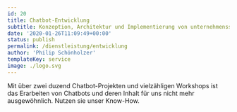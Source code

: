 ```yaml
---
id: 20
title: Chatbot-Entwicklung
subtitle: Konzeption, Architektur und Implementierung von unternehmensspezifischen Chatbots
date: '2020-01-26T11:09:49+00:00'
status: publish
permalink: /dienstleistung/entwicklung
author: 'Philip Schönholzer'
templateKey: service
image: ./logo.svg
---
```


Mit über zwei duzend Chatbot-Projekten und vielzähligen Workshops ist das Erarbeiten von Chatbots und deren Inhalt für uns nicht mehr ausgewöhnlich. Nutzen sie unser Know-How.
